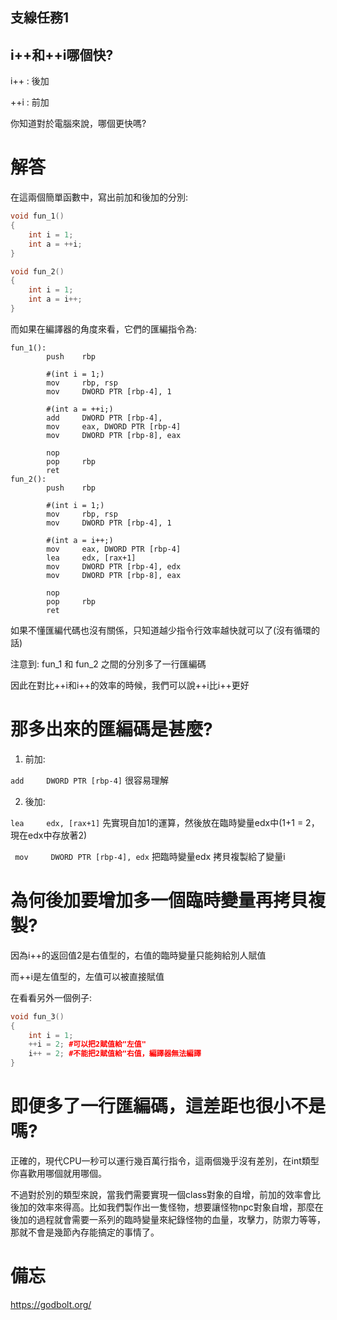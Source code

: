 ## 支線任務1
## i++和++i哪個快?

i++ : 後加

++i : 前加

你知道對於電腦來說，哪個更快嗎?

# 解答
在這兩個簡單函數中，寫出前加和後加的分別:
```c++
void fun_1()
{
    int i = 1;
    int a = ++i;
}

void fun_2()
{
    int i = 1;
    int a = i++;
}
```

而如果在編譯器的角度來看，它們的匯編指令為:
```
fun_1():
        push    rbp

        #(int i = 1;)
        mov     rbp, rsp
        mov     DWORD PTR [rbp-4], 1 

        #(int a = ++i;)
        add     DWORD PTR [rbp-4],
        mov     eax, DWORD PTR [rbp-4]
        mov     DWORD PTR [rbp-8], eax

        nop
        pop     rbp
        ret
fun_2():
        push    rbp

        #(int i = 1;)
        mov     rbp, rsp 
        mov     DWORD PTR [rbp-4], 1

        #(int a = i++;)
        mov     eax, DWORD PTR [rbp-4]
        lea     edx, [rax+1]
        mov     DWORD PTR [rbp-4], edx
        mov     DWORD PTR [rbp-8], eax

        nop
        pop     rbp
        ret
```

如果不懂匯編代碼也沒有關係，只知道越少指令行效率越快就可以了(沒有循環的話)

注意到: fun_1 和 fun_2 之間的分別多了一行匯編碼

因此在對比++i和i++的效率的時候，我們可以說++i比i++更好

# 那多出來的匯編碼是甚麼?

1. 前加: 

``` add     DWORD PTR [rbp-4] ``` 很容易理解

2. 後加:

``` lea     edx, [rax+1] ``` 先實現自加1的運算，然後放在臨時變量edx中(1+1 = 2，現在edx中存放著2)

``` mov     DWORD PTR [rbp-4], edx``` 把臨時變量edx 拷貝複製給了變量i

# 為何後加要增加多一個臨時變量再拷貝複製?

因為i++的返回值2是右值型的，右值的臨時變量只能夠給別人賦值

而++i是左值型的，左值可以被直接賦值

在看看另外一個例子:
```c++
void fun_3()
{
    int i = 1;
    ++i = 2; #可以把2賦值給"左值"
    i++ = 2; #不能把2賦值給"右值，編譯器無法編譯
}
```

# 即便多了一行匯編碼，這差距也很小不是嗎?

正確的，現代CPU一秒可以運行幾百萬行指令，這兩個幾乎沒有差別，在int類型你喜歡用哪個就用哪個。

不過對於別的類型來說，當我們需要實現一個class對象的自增，前加的效率會比後加的效率來得高。比如我們製作出一隻怪物，想要讓怪物npc對象自增，那麼在後加的過程就會需要一系列的臨時變量來紀錄怪物的血量，攻擊力，防禦力等等，那就不會是幾節內存能搞定的事情了。

# 備忘
https://godbolt.org/